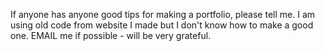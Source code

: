 If anyone has anyone good tips for making a portfolio, please tell me.
I am using old code from website I made but I don't know how to make a good one.
EMAIL me if possible - will be very grateful.

